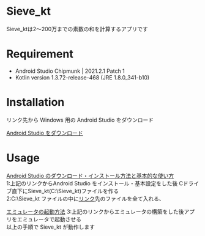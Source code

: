 # Sieve_kt

Sieve_ktは2～200万までの素数の和を計算するアプリです

# Requirement

- Android Studio Chipmunk | 2021.2.1 Patch 1
- Kotlin version 1.3.72-release-468 (JRE 1.8.0_341-b10)

# Installation

リンク先から Windows 用の Android Studio をダウンロード

[Android Studio をダウンロード](https://developer.android.com/studio?hl=ja)

# Usage

[Android Studio のダウンロード・インストール方法と基本的な使い方](https://web.yokkaichi-u.ac.jp/yucc/archives/1947)  
1:上記のリンクからAndroid Studio をインストール・基本設定をした後 Cドライブ直下にSieve_kt(C:\Sieve_kt)ファイルを作る  
2:C:\Sieve_kt ファイルの中に[リンク](https://github.com/iwai2809/Sieve_kt)先のファイルを全て入れる、  

[エミュレータの起動方法](https://www.javadrive.jp/android/step/index3.html)
3:上記のリンクからエミュレータの構築をした後アプリをエミュレータで起動させる  
以上の手順で Sieve_kt が動作します
